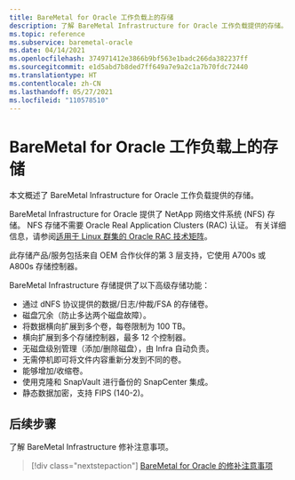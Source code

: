 ```yaml
---
title: BareMetal for Oracle 工作负载上的存储
description: 了解 BareMetal Infrastructure for Oracle 工作负载提供的存储。
ms.topic: reference
ms.subservice: baremetal-oracle
ms.date: 04/14/2021
ms.openlocfilehash: 374971412e3866b9bf563e1badc266da382237ff
ms.sourcegitcommit: e1d5abd7b8ded7ff649a7e9a2c1a7b70fdc72440
ms.translationtype: HT
ms.contentlocale: zh-CN
ms.lasthandoff: 05/27/2021
ms.locfileid: "110578510"
---
```

# <a name="storage-on-baremetal-for-oracle-workloads"></a>BareMetal for Oracle 工作负载上的存储

本文概述了 BareMetal Infrastructure for Oracle 工作负载提供的存储。

BareMetal Infrastructure for Oracle 提供了 NetApp 网络文件系统 (NFS) 存储。 NFS 存储不需要 Oracle Real Application Clusters (RAC) 认证。 有关详细信息，请参阅[适用于 Linux 群集的 Oracle RAC 技术矩阵](https://www.oracle.com/database/technologies/tech-generic-linux-new.html)。

此存储产品/服务包括来自 OEM 合作伙伴的第 3 层支持，它使用 A700s 或 A800s 存储控制器。

BareMetal Infrastructure 存储提供了以下高级存储功能：

- 通过 dNFS 协议提供的数据/日志/仲裁/FSA 的存储卷。
- 磁盘冗余（防止多达两个磁盘故障）。
- 将数据横向扩展到多个卷，每卷限制为 100 TB。
- 横向扩展到多个存储控制器，最多 12 个控制器。
- 无磁盘级别管理（添加/删除磁盘），由 Infra 自动负责。
- 无需停机即可将文件内容重新分发到不同的卷。
- 能够增加/收缩卷。
- 使用克隆和 SnapVault 进行备份的 SnapCenter 集成。
- 静态数据加密，支持 FIPS (140-2)。

## <a name="next-steps"></a>后续步骤

了解 BareMetal Infrastructure 修补注意事项。

> [!div class="nextstepaction"]
> [BareMetal for Oracle 的修补注意事项](oracle-baremetal-patching.md)

